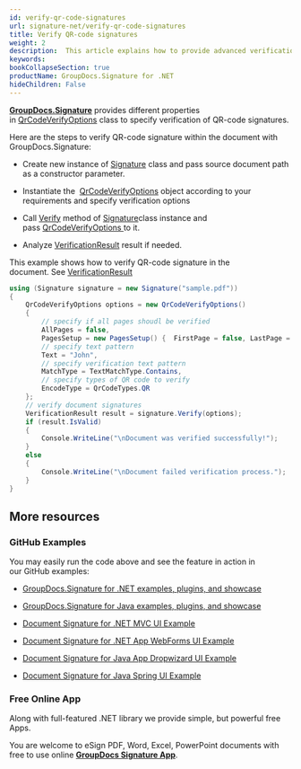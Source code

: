 ```yaml
---
id: verify-qr-code-signatures
url: signature-net/verify-qr-code-signatures
title: Verify QR-code signatures
weight: 2
description:  This article explains how to provide advanced verification of QR-code electronic signatures with GroupDocs.Signature API.
keywords: 
bookCollapseSection: true
productName: GroupDocs.Signature for .NET
hideChildren: False
---
```

[**GroupDocs.Signature**](https://products.groupdocs.com/signature/net) provides different properties in [QrCodeVerifyOptions](https://apireference.groupdocs.com/net/signature/groupdocs.signature.options/qrcodeverifyoptions) class to specify verification of QR-code signatures.

Here are the steps to verify QR-code signature within the document with GroupDocs.Signature:

*   Create new instance of [Signature](https://apireference.groupdocs.com/net/signature/groupdocs.signature/signature) class and pass source document path as a constructor parameter.
    
*   Instantiate the  [QrCodeVerifyOptions](https://apireference.groupdocs.com/net/signature/groupdocs.signature.options/qrcodeverifyoptions) object according to your requirements and specify verification options  
    
*   Call [Verify](https://apireference.groupdocs.com/net/signature/groupdocs.signature/signature/methods/verify) method of [Signature](https://apireference.groupdocs.com/net/signature/groupdocs.signature/signature)class instance and pass [QrCodeVerifyOptions ](https://apireference.groupdocs.com/net/signature/groupdocs.signature.options/qrcodeverifyoptions)to it.  
    
*   Analyze [VerificationResult](https://apireference.groupdocs.com/net/signature/groupdocs.signature.domain/verificationresult) result if needed.

  
This example shows how to verify QR-code signature in the document. See [VerificationResult](https://apireference.groupdocs.com/net/signature/groupdocs.signature.domain/verificationresult)

```csharp
using (Signature signature = new Signature("sample.pdf"))
{
    QrCodeVerifyOptions options = new QrCodeVerifyOptions()
    {
        // specify if all pages shoudl be verified
        AllPages = false,
        PagesSetup = new PagesSetup() {  FirstPage = false, LastPage = true, OddPages = false, EvenPages = true },
        // specify text pattern
        Text = "John",
        // specify verification text pattern
        MatchType = TextMatchType.Contains,
        // specify types of QR code to verify
        EncodeType = QrCodeTypes.QR
    };
    // verify document signatures
    VerificationResult result = signature.Verify(options);
    if (result.IsValid)
    {
        Console.WriteLine("\nDocument was verified successfully!");
    }
    else
    {
        Console.WriteLine("\nDocument failed verification process.");
    }
}
```

## More resources

### GitHub Examples 

You may easily run the code above and see the feature in action in our GitHub examples:

*   [GroupDocs.Signature for .NET examples, plugins, and showcase](https://github.com/groupdocs-signature/GroupDocs.Signature-for-.NET)
    
*   [GroupDocs.Signature for Java examples, plugins, and showcase](https://github.com/groupdocs-signature/GroupDocs.Signature-for-Java)
    
*   [Document Signature for .NET MVC UI Example](https://github.com/groupdocs-signature/GroupDocs.Signature-for-.NET-MVC) 
    
*   [Document Signature for .NET App WebForms UI Example](https://github.com/groupdocs-signature/GroupDocs.Signature-for-.NET-WebForms)
    
*   [Document Signature for Java App Dropwizard UI Example](https://github.com/groupdocs-signature/GroupDocs.Signature-for-Java-Dropwizard)
    
*   [Document Signature for Java Spring UI Example](https://github.com/groupdocs-signature/GroupDocs.Signature-for-Java-Spring)
    

### Free Online App 

Along with full-featured .NET library we provide simple, but powerful free Apps.

You are welcome to eSign PDF, Word, Excel, PowerPoint documents with free to use online **[GroupDocs Signature App](https://products.groupdocs.app/signature)**.
